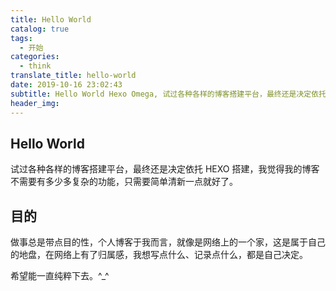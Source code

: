 ```yaml
---
title: Hello World
catalog: true
tags:
  - 开始
categories:
  - think
translate_title: hello-world
date: 2019-10-16 23:02:43
subtitle: Hello World Hexo Omega, 试过各种各样的博客搭建平台，最终还是决定依托 HEXO 搭建，我觉得我的博客不需要有多少多复杂的功能，只需要简单清新一点就好了
header_img:
---
```


## Hello World

试过各种各样的博客搭建平台，最终还是决定依托 HEXO 搭建，我觉得我的博客不需要有多少多复杂的功能，只需要简单清新一点就好了。

## 目的

做事总是带点目的性，个人博客于我而言，就像是网络上的一个家，这是属于自己的地盘，在网络上有了归属感，我想写点什么、记录点什么，都是自己决定。

希望能一直纯粹下去。^\_^
